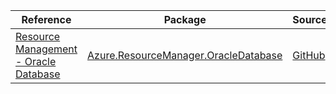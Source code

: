 | Reference | Package | Source |
|---|---|---|
|[Resource Management - Oracle Database](resourcemanager.oracledatabase-readme.md)|[Azure.ResourceManager.OracleDatabase](https://www.nuget.org/packages/Azure.ResourceManager.OracleDatabase)|[GitHub](https://github.com/Azure/azure-sdk-for-net/blob/main/sdk/oracle/Azure.ResourceManager.OracleDatabase)|
